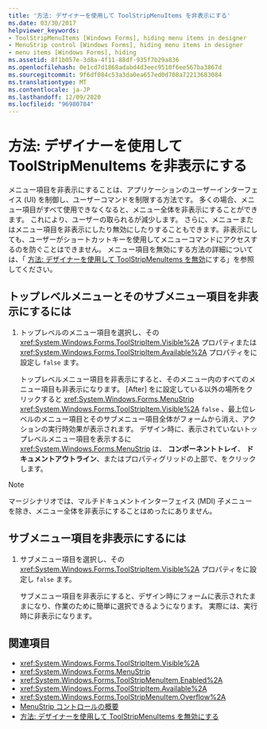 ```yaml
---
title: '方法: デザイナーを使用して ToolStripMenuItems を非表示にする'
ms.date: 03/30/2017
helpviewer_keywords:
- ToolStripMenuItems [Windows Forms], hiding menu items in designer
- MenuStrip control [Windows Forms], hiding menu items in designer
- menu items [Windows Forms], hiding
ms.assetid: 8f1b057e-3d8a-4f11-88df-935f7b29a836
ms.openlocfilehash: 0e1cd7d1868adabd4d3eec9510f6ee567ba3867d
ms.sourcegitcommit: 9f6df084c53a3da0ea657ed0d708a72213683084
ms.translationtype: MT
ms.contentlocale: ja-JP
ms.lasthandoff: 12/09/2020
ms.locfileid: "96980784"
---
```

# <a name="how-to-hide-toolstripmenuitems-using-the-designer"></a>方法: デザイナーを使用して ToolStripMenuItems を非表示にする
メニュー項目を非表示にすることは、アプリケーションのユーザーインターフェイス (UI) を制御し、ユーザーコマンドを制限する方法です。 多くの場合、メニュー項目がすべて使用できなくなると、メニュー全体を非表示にすることができます。 これにより、ユーザーの取られるが減少します。 さらに、メニューまたはメニュー項目を非表示にしたり無効にしたりすることもできます。非表示にしても、ユーザーがショートカットキーを使用してメニューコマンドにアクセスするのを防ぐことはできません。 メニュー項目を無効にする方法の詳細については、「 [方法: デザイナーを使用して ToolStripMenuItems を無効](how-to-disable-toolstripmenuitems-using-the-designer.md)にする」を参照してください。

## <a name="to-hide-a-top-level-menu-and-its-submenu-items"></a>トップレベルメニューとそのサブメニュー項目を非表示にするには

1. トップレベルのメニュー項目を選択し、その <xref:System.Windows.Forms.ToolStripItem.Visible%2A> プロパティまたは <xref:System.Windows.Forms.ToolStripItem.Available%2A> プロパティをに設定し `false` ます。

     トップレベルメニュー項目を非表示にすると、そのメニュー内のすべてのメニュー項目も非表示になります。 [After] をに設定している以外の場所をクリックすると <xref:System.Windows.Forms.MenuStrip> <xref:System.Windows.Forms.ToolStripItem.Visible%2A> `false` 、最上位レベルのメニュー項目とそのサブメニュー項目全体がフォームから消え、アクションの実行時効果が表示されます。 デザイン時に、表示されていないトップレベルメニュー項目を表示するに <xref:System.Windows.Forms.MenuStrip> は、 **コンポーネントトレイ**、 **ドキュメントアウトライン**、またはプロパティグリッドの上部で、をクリックします。

> [!NOTE]
> マージシナリオでは、マルチドキュメントインターフェイス (MDI) 子メニューを除き、メニュー全体を非表示にすることはめったにありません。

## <a name="to-hide-a-submenu-item"></a>サブメニュー項目を非表示にするには

1. サブメニュー項目を選択し、その <xref:System.Windows.Forms.ToolStripItem.Visible%2A> プロパティをに設定し `false` ます。

     サブメニュー項目を非表示にすると、デザイン時にフォームに表示されたままになり、作業のために簡単に選択できるようになります。 実際には、実行時に非表示になります。

## <a name="see-also"></a>関連項目

- <xref:System.Windows.Forms.ToolStripItem.Visible%2A>
- <xref:System.Windows.Forms.MenuStrip>
- <xref:System.Windows.Forms.ToolStripMenuItem.Enabled%2A>
- <xref:System.Windows.Forms.ToolStripItem.Available%2A>
- <xref:System.Windows.Forms.ToolStripMenuItem.Overflow%2A>
- [MenuStrip コントロールの概要](menustrip-control-overview-windows-forms.md)
- [方法: デザイナーを使用して ToolStripMenuItems を無効にする](how-to-disable-toolstripmenuitems-using-the-designer.md)
